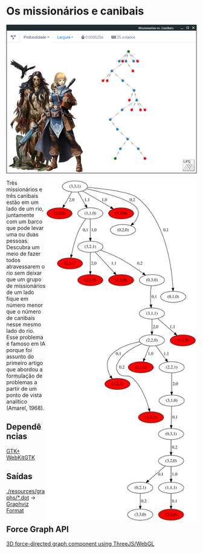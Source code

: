 # Os missionários e canibais

![Captura](https://github.com/Durfan/ufsj-ia-canibais/blob/master/docs/captura.png)

<img align="right" width="400" src="./resources/graphs/profund.svg">

Três missionários e três canibais estão em um lado de um rio, juntamente com um barco que pode levar uma ou duas pessoas. Descubra um meio de fazer todos atravessarem o rio sem deixar que um grupo de missionários de um lado fique em número menor que o número de canibais nesse mesmo lado do rio. Esse problema é famoso em IA porque foi assunto do primeiro artigo que abordou a formulação de problemas a partir de um ponto de vista analítico (Amarel, 1968).

## Dependências

[GTK+](https://www.gtk.org/download/linux.php)  
[WebKitGTK](https://webkitgtk.org/)

## Saídas

[./resources/graphs/*.dot](https://github.com/Durfan/ufsj-ia-canibais/blob/master/resources/graphs/) -> [Graphviz Format](https://www.graphviz.org/) 

## Force Graph API

[3D force-directed graph component using ThreeJS/WebGL](https://github.com/vasturiano/3d-force-graph)
